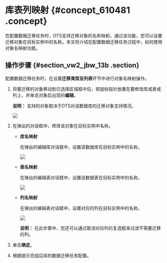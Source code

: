 # 库表列映射 {#concept_610481 .concept}

在配置数据迁移任务时，DTS支持迁移对象的名称映射。通过该功能，您可以设置迁移对象在目标实例中的名称。本文将介绍在配置数据迁移任务过程中，如何使用对象名映射功能。

## 操作步骤 {#section_vw2_jbw_13b .section}

配置数据迁移任务时，在设置**迁移类型及列表**环节中进行对象名映射操作。

1.  将要迁移的对象移动到已选择区域框中后，把鼠标指针放置在要修改库或表或列上，并单击对象后出现的**编辑**。

    **说明：** 支持的对象取决于DTS对该数据库的迁移对象支持情况。

    ![](http://static-aliyun-doc.oss-cn-hangzhou.aliyuncs.com/assets/img/17120/156084787049061_zh-CN.png)

2.  在弹出的对话框中，修改该对象在目标实例中名称。
    -   **库名映射** 

        在弹出的编辑库对话框中，设置该数据库在目标实例中的名称。

        ![](http://static-aliyun-doc.oss-cn-hangzhou.aliyuncs.com/assets/img/17120/156084787149062_zh-CN.png)

    -   **表名映射** 

        在弹出的编辑表对话框中，设置该数据表在目标实例中的名称。

        ![](http://static-aliyun-doc.oss-cn-hangzhou.aliyuncs.com/assets/img/17120/156084787149063_zh-CN.png)

    -   **列名映射** 

        在弹出的编辑表对话框中，设置对应的列在目标实例中的名称。

        ![](http://static-aliyun-doc.oss-cn-hangzhou.aliyuncs.com/assets/img/17120/156084787149064_zh-CN.png)

        **说明：** 在此步骤中，您还可以通过取消对应列的复选框来过滤不需要迁移的列。

3.  单击**确定**。
4.  根据提示完成后续的数据迁移任务配置。

